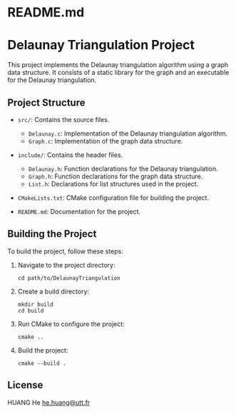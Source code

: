 # README.md

# Delaunay Triangulation Project

This project implements the Delaunay triangulation algorithm using a graph data structure. It consists of a static library for the graph and an executable for the Delaunay triangulation.

## Project Structure

- `src/`: Contains the source files.
  - `Delaunay.c`: Implementation of the Delaunay triangulation algorithm.
  - `Graph.c`: Implementation of the graph data structure.
  
- `include/`: Contains the header files.
  - `Delaunay.h`: Function declarations for the Delaunay triangulation.
  - `Graph.h`: Function declarations for the graph data structure.
  - `List.h`: Declarations for list structures used in the project.

- `CMakeLists.txt`: CMake configuration file for building the project.
- `README.md`: Documentation for the project.

## Building the Project

To build the project, follow these steps:

1. Navigate to the project directory:
   ```
   cd path/to/DelaunayTriangulation
   ```

2. Create a build directory:
   ```
   mkdir build
   cd build
   ```

3. Run CMake to configure the project:
   ```
   cmake ..
   ```

4. Build the project:
   ```
   cmake --build .
   ```

## License

HUANG He
he.huang@utt.fr